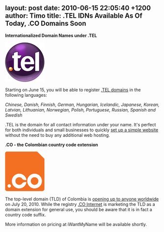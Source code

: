 layout: post
date: 2010-06-15 22:05:40 +1200
author: Timo
title: .TEL IDNs Available As Of Today, .CO Domains Soon
----

**Internationalized Domain Names under .TEL**

![tel-domain-logo.png](/media/2010-06-15-tel-domain-logo.png)

Starting on June 15, you will be able to register [.TEL domains](https://iwantmyname.com/domains/tel-domain-name-registration-for-communication) in the following languages:

_Chinese, Danish, Finnish, German, Hungarian, Icelandic, Japanese, Korean, Latvian, Lithuanian, Norwegian, Polish, Portuguese, Russian, Spanish and Swedish_

.TEL is the domain for all contact information under your name. It's perfect for both individuals and small businesses to quickly [set up a simple website](https://iwantmyname.com/blog/2010/03/your-tel-website-has-a-shiny-new-design.html) without the need to buy any additional web hosting.

**.CO - the Colombian country code extension**

![co-domain-logo.png](/media/2010-06-15-co-domain-logo.png)

The top-level domain (TLD) of Colombia is [opening up to anyone worldwide](http://www.cointernet.co/domain/launch/general-availability) on July 20, 2010. While the registry [.CO Internet](http://cointernet.co) is marketing the TLD as a domain extension for general use, you should be aware that it is in fact a country code suffix.

More information on pricing at iWantMyName will be available shortly.
